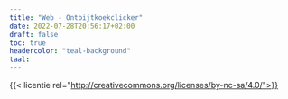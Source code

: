 ```yaml
---
title: "Web - Ontbijtkoekclicker"
date: 2022-07-28T20:56:17+02:00
draft: false
toc: true
headercolor: "teal-background"
taal: 
---
```



{{< licentie rel="http://creativecommons.org/licenses/by-nc-sa/4.0/">}}
